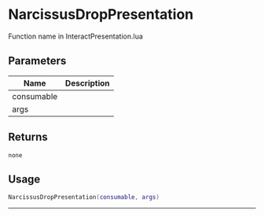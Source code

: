# NarcissusDropPresentation

Function name in InteractPresentation.lua

## Parameters

| Name       | Description |
| ---------- | ----------- |
| consumable |             |
| args       |             |

## Returns

`none`

## Usage

```lua
NarcissusDropPresentation(consumable, args)
```

---
